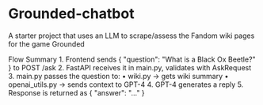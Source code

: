 # Grounded-chatbot
A starter project that uses an LLM to scrape/assess the Fandom wiki pages for the game Grounded

Flow Summary
	1.	Frontend sends { "question": "What is a Black Ox Beetle?" } to POST /ask
	2.	FastAPI receives it in main.py, validates with AskRequest
	3.	main.py passes the question to:
	•	wiki.py → gets wiki summary
	•	openai_utils.py → sends context to GPT-4
	4.	GPT-4 generates a reply
	5.	Response is returned as { "answer": "..." }